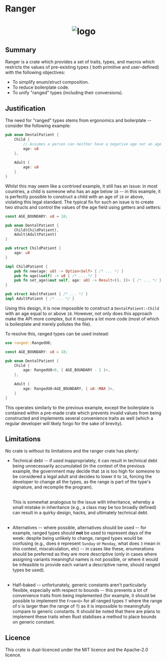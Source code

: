 # Ranger

<h1 style="text-align: center">
    <img src="https://raw.githubusercontent.com/zwhiteley/ranger/logo.png" alt="logo">
</h1>

## Summary

Ranger is a crate which provides a set of traits, types, and macros which restricts the values of pre-existing types (
both primitive and user-defined) with the following objectives:

* To simplify enum/struct composition.
* To reduce boilerplate code.
* To unify "ranged" types (including their conversions).

## Justification

The need for "ranged" types stems from ergonomics and boilerplate -- consider the following example:

```rust
pub enum DentalPatient {
    Child {
        // Assumes a person can neither have a negative age nor an age above `255`.
        age: u8
    },
    
    Adult {
        age: u8
    }
}
```

Whilst this may seem like a contrived example, it still has an issue: in most countries, a child is someone who has an
age below `18` -- in this example, it is perfectly possible to construct a child with an age of `18` or above,
violating this legal standard. The typical fix for such an issue is to create two structs and control the values of the
age field using getters and setters:

```rust 
const AGE_BOUNDARY: u8 = 18;

pub enum DentalPatient {
    Child(ChildPatient),
    Adult(AdultPatient)
}

pub struct ChildPatient {
    age: u8
}

impl ChildPatient {
    pub fn new(age: u8) -> Option<Self> { /* ... */ }
    pub fn age(&self) -> u8 { /* ... */ }
    pub fn set_age(&mut self, age: u8) -> Result<(), ()> { /* ... */ }
}

pub struct AdultPatient { /* ... */ }
impl AdultPatient { /* ... */ }
```

Using this design, it is now impossible to construct a `DentalPatient::Child` with an age equal to or above `18`.
However, not only does this approach make the API more complex, but it requires a lot more code (most of which is
boilerplate and merely pollutes the file).

To resolve this, ranged types can be used instead:

```rust
use ranged::RangedU8;

const AGE_BOUNDARY: u8 = 18;

pub enum DentalPatient {
    Child {
        age: RangedU8<0, { AGE_BOUNDARY - 1 }>,
    },
    
    Adult {
        age: RangedU8<AGE_BOUNDARY, { u8::MAX }>,
    }
}
```

This operates similarly to the previous example, except the boilerplate is contained within a pre-made crate which
prevents invalid values from being constructed and implements several convenience traits as well (which a regular
developer will likely forgo for the sake of brevity).

## Limitations

No crate is without its limitations and the ranger crate has plenty:

* Technical debt -- if used inappropriately, it can result in technical debt being unnecessarily accumulated (in the
  context of the previous example, the government may decide that `18` is too high for someone to be considered a legal
  adult and decides to lower it to `16`, forcing the developer to change all the types, as the range is part of the
  type's signature, and recompile the program). <br><br>

  This is somewhat analogous to the issue with inheritance, whereby a small mistake in inheritance (e.g., a class may
  be too broadly defined) can result in a quirky design, hacks, and ultimately technical debt. <br><br>

* Alternatives -- where possible, alternatives should be used -- for example, ranged types should **not** be used to
  represent days of the week: despite being unlikely to change, ranged types would be confusing (e.g., does `0`
  represent `Sunday` or `Monday`, what does `3` mean in this context, miscalculation, etc) -- in cases like these,
  enumerations should be preferred as they are more descriptive (only in cases where assigning variants meaningful
  names is not possible, or where it would be infeasible to provide each variant a descriptive name, should ranged
  types be used). <br><br>

* Half-baked -- unfortunately, generic constants aren't particularly flexible, especially with respect to bounds --
  this prevents a lot of convenience traits from being implemented (for example, it should be possible to implement
  the `From<U>` for all ranged types `T` where the range of `U` is larger than the range of `T`) as it is impossible
  to meaningfully compare to generic constants. It should be noted that there are plans to implement these traits when
  Rust stabilises a method to place bounds on generic constant.

## Licence

This crate is dual-licenced under the MIT licence and the Apache-2.0 licence.